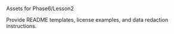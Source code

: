 Assets for Phase6/Lesson2

Provide README templates, license examples, and data redaction instructions.
